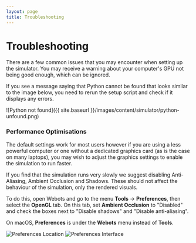 ```yaml
---
layout: page
title: Troubleshooting
---
```


Troubleshooting
========================

There are a few common issues that you may encounter when setting up the simulator.
You may receive a warning about your computer's GPU not being good enough, which can be ignored.

If you see a message saying that Python cannot be found that looks similar to the image below, you need to rerun the setup script and check if it displays any errors.

![Python not found]({{ site.baseurl }}/images/content/simulator/python-unfound.png)

### Performance Optimisations

The default settings work for most users however if you are using a less powerful computer or one without a dedicated graphics card (as is the case on many laptops), you may wish to adjust the graphics settings to enable the simulation to run faster.

If you find that the simulation runs very slowly we suggest disabling Anti-Aliasing, Ambient Occlusion and Shadows.
These should not affect the behaviour of the simulation, only the rendered visuals.

To do this, open Webots and go to the menu **Tools** &rarr; **Preferences**, then select the **OpenGL** tab.
On this tab, set **Ambient Occlusion** to "Disabled" and check the boxes next to "Disable shadows" and "Disable anti-aliasing".

On macOS, **Preferences** is under the **Webots** menu instead of **Tools**.

<img class="half left" src="{{ site.baseurl }}/images/content/simulator/windows-preferences.png" alt="Preferences Location">
<img class="half right" src="{{ site.baseurl }}/images/content/simulator/reduced-settings.png" alt="Preferences Interface">
